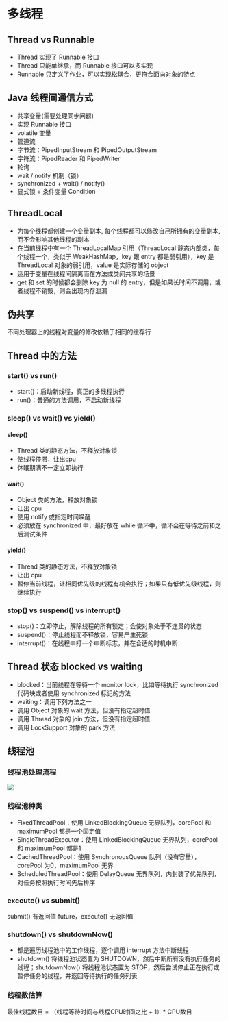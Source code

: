# 多线程
## Thread vs Runnable
- Thread 实现了 Runnable 接口
- Thread 只能单继承，而 Runnable 接口可以多实现
- Runnable 只定义了作业，可以实现松耦合，更符合面向对象的特点

## Java 线程间通信方式
- 共享变量(需要处理同步问题)
 - 实现 Runnable 接口
 - volatile 变量
- 管道流
 - 字节流：PipedInputStream 和 PipedOutputStream
 - 字符流：PipedReader 和 PipedWriter
- 轮询
- wait / notify 机制（锁）
 - synchronized + wait() / notify()
 - 显式锁 + 条件变量 Condition

## ThreadLocal
- 为每个线程都创建一个变量副本, 每个线程都可以修改自己所拥有的变量副本, 而不会影响其他线程的副本
- 在当前线程中有一个 ThreadLocalMap 引用（ThreadLocal 静态内部类，每个线程一个，类似于 WeakHashMap，key 跟 entry 都是弱引用），key 是 ThreadLocal 对象的弱引用，value 是实际存储的 object
- 适用于变量在线程间隔离而在方法或类间共享的场景
- get 和 set 的时候都会删除 key 为 null 的 entry，但是如果长时间不调用，或者线程不销毁，则会出现内存泄漏

## 伪共享
不同处理器上的线程对变量的修改依赖于相同的缓存行

## Thread 中的方法
### start() vs run()
- start()：启动新线程，真正的多线程执行
- run()：普通的方法调用，不启动新线程

### sleep() vs wait() vs yield()
#### sleep()
- Thread 类的静态方法，不释放对象锁
- 使线程停滞，让出cpu
- 休眠期满不一定立即执行

#### wait()
- Object 类的方法，释放对象锁
- 让出 cpu
- 使用 notify 或指定时间唤醒
- 必须放在 synchronized 中，最好放在 while 循环中，循环会在等待之前和之后测试条件

#### yield()
- Thread 类的静态方法，不释放对象锁
- 让出 cpu
- 暂停当前线程，让相同优先级的线程有机会执行；如果只有低优先级线程，则继续执行

### stop() vs suspend() vs interrupt()
- stop()：立即停止，解除线程的所有锁定；会使对象处于不连贯的状态
- suspend()：停止线程而不释放锁，容易产生死锁
- interrupt()：在线程中打一个中断标志，并在合适的时机中断

## Thread 状态 blocked vs waiting
- blocked：当前线程在等待一个 monitor lock，比如等待执行 synchronized 代码块或者使用 synchronized 标记的方法
- waiting：调用下列方法之一
 - 调用 Object 对象的 wait 方法，但没有指定超时值
 - 调用 Thread 对象的 join 方法，但没有指定超时值
 - 调用 LockSupport 对象的 park 方法

## 线程池
### 线程池处理流程
![](http://osbdeld5c.bkt.clouddn.com/18-4-2/6345546.jpg)

### 线程池种类
- FixedThreadPool：使用 LinkedBlockingQueue 无界队列，corePool 和 maximumPool 都是一个固定值
- SingleThreadExecutor：使用 LinkedBlockingQueue 无界队列，corePool 和 maximumPool 都是1
- CachedThreadPool：使用 SynchronousQueue 队列（没有容量），corePool 为0，maximumPool 无界
- ScheduledThreadPool：使用 DelayQueue 无界队列，内封装了优先队列，对任务按照执行时间先后排序

### execute() vs submit()
submit() 有返回值 future，execute() 无返回值

### shutdown() vs shutdownNow()
- 都是遍历线程池中的工作线程，逐个调用 interrupt 方法中断线程
- shutdown() 将线程池状态置为 SHUTDOWN，然后中断所有没有执行任务的线程；shutdownNow() 将线程池状态置为 STOP，然后尝试停止正在执行或暂停任务的线程，并返回等待执行的任务列表

### 线程数估算
最佳线程数目 = （线程等待时间与线程CPU时间之比 + 1）* CPU数目